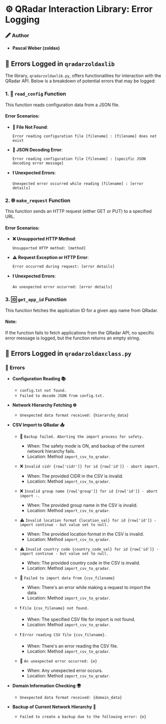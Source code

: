 # ⚙️ QRadar Interaction Library: Error Logging

### 🖋️ Author
- **Pascal Weber (zoldax)**

## 🚫 Errors Logged in `qradarzoldaxlib`
The library, `qradarzoldaxlib.py`, offers functionalities for interaction with the QRadar API. Below is a breakdown of potential errors that may be logged:

### 1. 📑 `read_config` Function

This function reads configuration data from a JSON file.

#### Error Scenarios:

- **🚫 File Not Found**:
    ```
    Error reading configuration file [filename] : [filename] does not exist
    ```

- **🔣 JSON Decoding Error**:
    ```
    Error reading configuration file [filename] : [specific JSON decoding error message]
    ```

- **❗ Unexpected Errors**:
    ```
    Unexpected error occurred while reading [filename] : [error details]
    ```

### 2. 🌐 `make_request` Function

This function sends an HTTP request (either GET or PUT) to a specified URL.

#### Error Scenarios:

- **❌ Unsupported HTTP Method**:
    ```
    Unsupported HTTP method: [method]
    ```

- **⚠️ Request Exception or HTTP Error**:
    ```
    Error occurred during request: [error details]
    ```

- **❗ Unexpected Errors**:
    ```
    An unexpected error occurred: [error details]
    ```

### 3. 🆔 `get_app_id` Function

This function fetches the application ID for a given app name from QRadar.

#### Note:
If the function fails to fetch applications from the QRadar API, no specific error message is logged, but the function returns an empty string.

## 🚫 Errors Logged in `qradarzoldaxclass.py`

### 📢 Errors

- **Configuration Reading 📚**
    - `config.txt not found.`
    - `Failed to decode JSON from config.txt.`
  
- **Network Hierarchy Fetching 🌐**
    - `Unexpected data format received: {hierarchy_data}`

- **CSV Import to QRadar 📤**
    - 🚫 `Backup failed. Aborting the import process for safety.`
        - When: The safety mode is ON, and backup of the current network hierarchy fails.
        - Location: Method `import_csv_to_qradar`.

    - ❌ `Invalid cidr {row['cidr']} for id {row['id']} - abort import.`
        - When: The provided CIDR in the CSV is invalid.
        - Location: Method `import_csv_to_qradar`.

    - ❌ `Invalid group name {row['group']} for id {row['id']} - abort import -.`
        - When: The provided group name in the CSV is invalid.
        - Location: Method `import_csv_to_qradar`.

    - ⚠️ `Invalid location format {location_val} for id {row['id']} - import continue - but value set to null.`
        - When: The provided location format in the CSV is invalid.
        - Location: Method `import_csv_to_qradar`.

    - ⚠️ `Invalid country code {country_code_val} for id {row['id']} - import continue - but value set to null.`
        - When: The provided country code in the CSV is invalid.
        - Location: Method `import_csv_to_qradar`.

    - 🚫 `Failed to import data from {csv_filename}`
        - When: There's an error while making a request to import the data.
        - Location: Method `import_csv_to_qradar`.

    - ❗ `File {csv_filename} not found.`
        - When: The specified CSV file for import is not found.
        - Location: Method `import_csv_to_qradar`.

    - ❗ `Error reading CSV file {csv_filename}.`
        - When: There's an error reading the CSV file.
        - Location: Method `import_csv_to_qradar`.

    - 🚫 `An unexpected error occurred: {e}`
        - When: Any unexpected error occurs.
        - Location: Method `import_csv_to_qradar`.

- **Domain Information Checking 🌍**
    - `Unexpected data format received: {domain_data}`

- **Backup of Current Network Hierarchy 💾**
    - `Failed to create a backup due to the following error: {e}`

